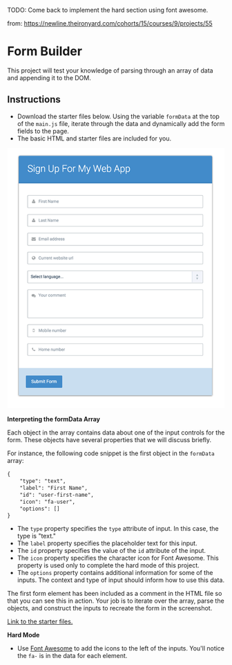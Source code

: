 TODO: Come back to implement the hard section using font awesome.

from: https://newline.theironyard.com/cohorts/15/courses/9/projects/55

# Form Builder
This project will test your knowledge of parsing through an array of data and appending it to the DOM.

## Instructions

* Download the starter files below. Using the variable `formData` at the top of the `main.js` file, iterate through the data and dynamically add the form fields to the page.
* The basic HTML and starter files are included for you.

![Image of what it needs to look like.](https://github.com/JamieBort/FormBuilder/blob/master/images/d9868595-full.png)

**Interpreting the formData Array**

Each object in the array contains data about one of the input controls for the form. These objects have several properties that we will discuss briefly.

For instance, the following code snippet is the first object in the `formData` array:

```
{    
    "type": "text",
    "label": "First Name",
    "id": "user-first-name",
    "icon": "fa-user",
    "options": []
}
```

* The `type` property specifies the `type` attribute of input. In this case, the type is "text."
* The `label` property specifies the placeholder text for this input.
* The `id` property specifies the value of the `id` attribute of the input.
* The `icon` property specifies the character icon for Font Awesome. This property is used only to complete the hard mode of this project.
* The `options` property contains additional information for some of the inputs. The context and type of input should inform how to use this data.

The first form element has been included as a comment in the HTML file so that you can see this in action. Your job is to iterate over the array, parse the objects, and construct the inputs to recreate the form in the screenshot.

[Link to the starter files.](https://github.com/JamieBort/FormBuilder/tree/master/SourceFiles/starter_files)

**Hard Mode**

* Use [Font Awesome](http://fontawesome.io/) to add the icons to the left of the inputs. You'll notice the `fa-` is in the data for each element.
